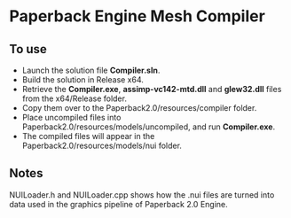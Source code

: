 # **Paperback Engine Mesh Compiler**

## **To use**
- Launch the solution file **Compiler.sln**.
- Build the solution in Release x64.
- Retrieve the **Compiler.exe**, **assimp-vc142-mtd.dll** and **glew32.dll** files from the x64/Release folder.
- Copy them over to the Paperback2.0/resources/compiler folder.
- Place uncompiled files into Paperback2.0/resources/models/uncompiled, and run **Compiler.exe**.
- The compiled files will appear in the Paperback2.0/resources/models/nui folder.

## **Notes**
NUILoader.h and NUILoader.cpp shows how the .nui files are turned into data used in the graphics pipeline of Paperback 2.0 Engine.